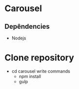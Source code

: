 # Carousel

## Depêndencies
 - Nodejs
 
# Clone repository
* cd carousel
  write commands
  - npm install
  - gulp

